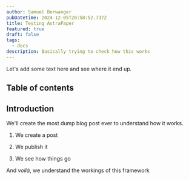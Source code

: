 ```yaml
---
author: Samuel Berwanger
pubDatetime: 2024-12-05T20:58:52.737Z
title: Testing AstraPaper
featured: true
draft: false
tags:
  - docs
description: Basically trying to check how this works
---
```


Let's add some text here and see where it end up.

## Table of contents

## Introduction

We'll create the most dump blog post ever to understand how it works.

1. We create a post

2. We publish it

3. We see how things go

And _voilà_, we understand the workings of this framework
